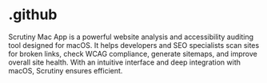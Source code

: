 # .github
Scrutiny Mac App is a powerful website analysis and accessibility auditing tool designed for macOS. It helps developers and SEO specialists scan sites for broken links, check WCAG compliance, generate sitemaps, and improve overall site health. With an intuitive interface and deep integration with macOS, Scrutiny ensures efficient.
